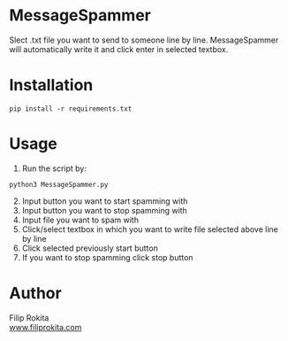 # MessageSpammer

Slect .txt file you want to send to someone line by line. MessageSpammer will automatically write it and click enter in selected textbox.

# Installation
```
pip install -r requirements.txt
```

# Usage
1. Run the script by:
```
python3 MessageSpammer.py
```
2. Input button you want to start spamming with
3. Input button you want to stop spamming with
4. Input file you want to spam with
5. Click/select textbox in which you want to write file selected above line by line
6. Click selected previously start button
7. If you want to stop spamming click stop button

# Author
Filip Rokita<br/>
www.filiprokita.com